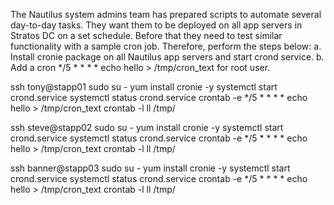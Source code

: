 The Nautilus system admins team has prepared scripts to automate several day-to-day tasks. They want them to be deployed on all app servers in Stratos DC on a set schedule. Before that they need to test similar functionality with a sample cron job. Therefore, perform the steps below:
a. Install cronie package on all Nautilus app servers and start crond service.
b. Add a cron */5 * * * * echo hello > /tmp/cron_text for root user.

ssh tony@stapp01
sudo su -
yum install cronie -y
systemctl start crond.service
systemctl status crond.service
crontab -e
*/5 * * * * echo hello > /tmp/cron_text
crontab -l
ll /tmp/

ssh steve@stapp02
sudo su -
yum install cronie -y
systemctl start crond.service
systemctl status crond.service
crontab -e
*/5 * * * * echo hello > /tmp/cron_text
crontab -l
ll /tmp/


ssh banner@stapp03
sudo su -
yum install cronie -y
systemctl start crond.service
systemctl status crond.service
crontab -e
*/5 * * * * echo hello > /tmp/cron_text
crontab -l
ll /tmp/